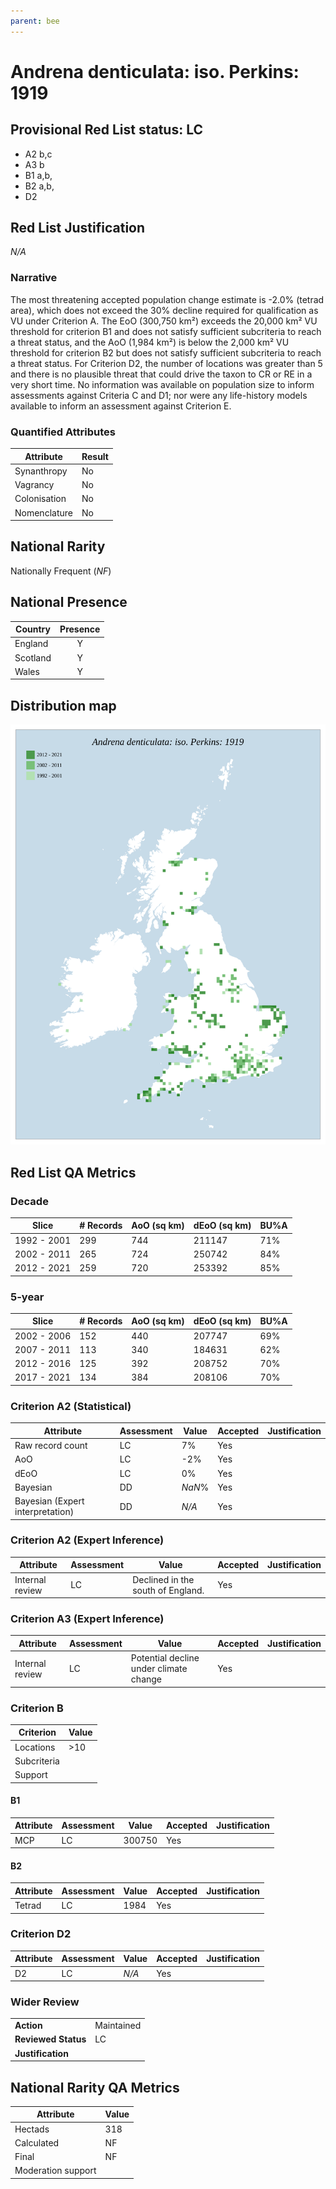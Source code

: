 ```yaml
---
parent: bee
---
```


# Andrena denticulata: iso. Perkins: 1919

## Provisional Red List status: LC
- A2 b,c
- A3 b
- B1 a,b, 
- B2 a,b, 
- D2

## Red List Justification
*N/A*
### Narrative


The most threatening accepted population change estimate is -2.0% (tetrad area), which does not exceed the 30% decline required for qualification as VU under Criterion A. The EoO (300,750 km²) exceeds the 20,000 km² VU threshold for criterion B1 and does not satisfy sufficient subcriteria to reach a threat status, and the AoO (1,984 km²) is below the 2,000 km² VU threshold for criterion B2 but does not satisfy sufficient subcriteria to reach a threat status. For Criterion D2, the number of locations was greater than 5 and there is no plausible threat that could drive the taxon to CR or RE in a very short time. No information was available on population size to inform assessments against Criteria C and D1; nor were any life-history models available to inform an assessment against Criterion E.
### Quantified Attributes
|Attribute|Result|
|---|---|
|Synanthropy|No|
|Vagrancy|No|
|Colonisation|No|
|Nomenclature|No|


## National Rarity
Nationally Frequent (*NF*)

## National Presence
|Country|Presence
|---|:-:|
|England|Y|
|Scotland|Y|
|Wales|Y|


## Distribution map
![](../map/64.svg)

## Red List QA Metrics
### Decade
| Slice | # Records | AoO (sq km) | dEoO (sq km) |BU%A |
|---|---|---|---|---|
|1992 - 2001|299|744|211147|71%|
|2002 - 2011|265|724|250742|84%|
|2012 - 2021|259|720|253392|85%|
### 5-year
| Slice | # Records | AoO (sq km) | dEoO (sq km) |BU%A |
|---|---|---|---|---|
|2002 - 2006|152|440|207747|69%|
|2007 - 2011|113|340|184631|62%|
|2012 - 2016|125|392|208752|70%|
|2017 - 2021|134|384|208106|70%|
### Criterion A2 (Statistical)
|Attribute|Assessment|Value|Accepted|Justification
|---|---|---|---|---|
|Raw record count|LC|7%|Yes||
|AoO|LC|-2%|Yes||
|dEoO|LC|0%|Yes||
|Bayesian|DD|*NaN*%|Yes||
|Bayesian (Expert interpretation)|DD|*N/A*|Yes||
### Criterion A2 (Expert Inference)
|Attribute|Assessment|Value|Accepted|Justification
|---|---|---|---|---|
|Internal review|LC|Declined in the south of England.|Yes||
### Criterion A3 (Expert Inference)
|Attribute|Assessment|Value|Accepted|Justification
|---|---|---|---|---|
|Internal review|LC|Potential decline under climate change|Yes||
### Criterion B
|Criterion| Value|
|---|---|
|Locations|>10|
|Subcriteria||
|Support||
#### B1
|Attribute|Assessment|Value|Accepted|Justification
|---|---|---|---|---|
|MCP|LC|300750|Yes||
#### B2
|Attribute|Assessment|Value|Accepted|Justification
|---|---|---|---|---|
|Tetrad|LC|1984|Yes||
### Criterion D2
|Attribute|Assessment|Value|Accepted|Justification
|---|---|---|---|---|
|D2|LC|*N/A*|Yes||
### Wider Review
|  |  |
|---|---|
|**Action**|Maintained|
|**Reviewed Status**|LC|
|**Justification**||


## National Rarity QA Metrics
|Attribute|Value|
|---|---|
|Hectads|318|
|Calculated|NF|
|Final|NF|
|Moderation support||


